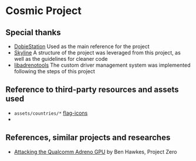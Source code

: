 # Cosmic Project

## Special thanks
- [DobieStation](https://github.com/PSI-Rockin/DobieStation) Used as the main reference for the project
- [Skyline](https://github.com/skyline-emu/skyline.git) A structure of the project was leveraged from this project, as well as the guidelines for cleaner code
- [libadrenotools](https://github.com/bylaws/libadrenotools.git) The custom driver management system was implemented following the steps of this project

## Reference to third-party resources and assets used
- ```assets/countries/*``` [flag-icons](https://github.com/lipis/flag-icons.git)
- 
## References, similar projects and researches
- [Attacking the Qualcomm Adreno GPU](https://googleprojectzero.blogspot.com/2020/09/attacking-qualcomm-adreno-gpu.html) by Ben Hawkes, Project Zero